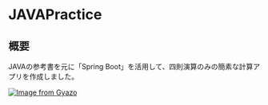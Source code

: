 # JAVAPractice

## 概要
JAVAの参考書を元に「Spring Boot」を活用して、四則演算のみの簡素な計算アプリを作成しました。

[![Image from Gyazo](https://i.gyazo.com/929e481355befa469a0239e9998ce9e7.png)](https://gyazo.com/929e481355befa469a0239e9998ce9e7)
